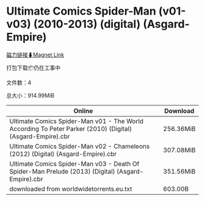 # Ultimate Comics Spider-Man (v01-v03) (2010-2013) (digital) (Asgard-Empire)

[磁力链接⬇Magnet Link](magnet:?xt=urn:btih:5e3a04043a6ad9d532ac8c0853db81b601b9f955&dn=Ultimate%20Comics%20Spider-Man%20%28v01-v03%29%20%282010-2013%29%20%28digital%29%20%28Asgard-Empire%29)

打包下载📦仍在工事中

文件数：4

总大小：914.99MiB

Online | Download
--- | ---
Ultimate Comics Spider-Man v01 - The World According To Peter Parker (2010) (Digital) (Asgard-Empire).cbr | 256.36MiB
Ultimate Comics Spider-Man v02 - Chameleons (2012) (Digital) (Asgard-Empire).cbr | 307.08MiB
Ultimate Comics Spider-Man v03 - Death Of Spider-Man Prelude (2013) (Digital) (Asgard-Empire).cbr | 351.56MiB
downloaded from worldwidetorrents.eu.txt | 603.00B